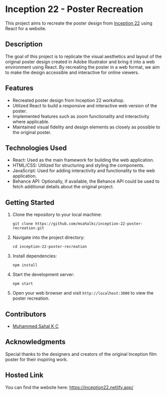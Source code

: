 # Inception 22 - Poster Recreation

This project aims to recreate the poster design from [Inception 22](https://www.behance.net/gallery/164402641/Inception-design-workshop-poster) using React for a website.

## Description

The goal of this project is to replicate the visual aesthetics and layout of the original poster design created in Adobe Illustrator and bring it into a web environment using React. By recreating the poster in a web format, we aim to make the design accessible and interactive for online viewers.

## Features

- Recreated poster design from Inception 22 workshop.
- Utilized React to build a responsive and interactive web version of the poster.
- Implemented features such as zoom functionality and interactivity where applicable.
- Maintained visual fidelity and design elements as closely as possible to the original poster.

## Technologies Used

- React: Used as the main framework for building the web application.
- HTML/CSS: Utilized for structuring and styling the components.
- JavaScript: Used for adding interactivity and functionality to the web application.
- Behance API: Optionally, if available, the Behance API could be used to fetch additional details about the original project.

## Getting Started

1. Clone the repository to your local machine:

   ```
   git clone https://github.com/msahalkc/inception-22-poster-recreation.git
   ```

2. Navigate into the project directory:

   ```
   cd inception-22-poster-recreation
   ```

3. Install dependencies:

   ```
   npm install
   ```

4. Start the development server:

   ```
   npm start
   ```

5. Open your web browser and visit `http://localhost:3000` to view the poster recreation.

## Contributors

- [Muhammed Sahal K C](https://github.com/msahalkc)

## Acknowledgments

Special thanks to the designers and creators of the original Inception film poster for their inspiring work.

## Hosted Link

You can find the website here: https://inception22.netlify.app/ 